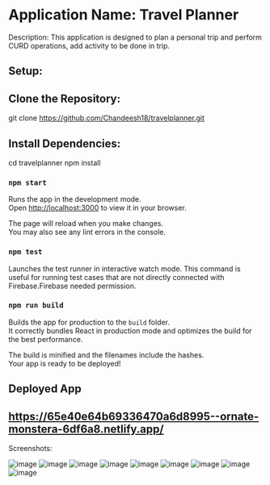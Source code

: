 # Application Name: Travel Planner

Description:
   This application is designed to plan a personal trip and perform CURD operations, add activity to be done in trip.

## Setup:

## Clone the Repository:

   git clone https://github.com/Chandeesh18/travelplanner.git

## Install Dependencies:

  cd travelplanner
  npm install

### `npm start`

Runs the app in the development mode.\
Open [http://localhost:3000](http://localhost:3000) to view it in your browser.

The page will reload when you make changes.\
You may also see any lint errors in the console.

### `npm test`

Launches the test runner in interactive watch mode. This command is useful for running test cases that are not directly connected with Firebase.Firebase needed permission.

### `npm run build`

Builds the app for production to the `build` folder.\
It correctly bundles React in production mode and optimizes the build for the best performance.

The build is minified and the filenames include the hashes.\
Your app is ready to be deployed!

## Deployed App
## https://65e40e64b69336470a6d8995--ornate-monstera-6df6a8.netlify.app/

Screenshots:

![image](https://github.com/Chandeesh18/travelplanner/assets/77477411/be22822e-3437-46af-a50d-b4229e0e6a20)
![image](https://github.com/Chandeesh18/travelplanner/assets/77477411/932ea321-4ecf-4a54-9a8c-663aad63abe7)
![image](https://github.com/Chandeesh18/travelplanner/assets/77477411/225165b1-7834-4200-bba3-66457e901b0c)
![image](https://github.com/Chandeesh18/travelplanner/assets/77477411/49edbf04-bba3-4317-b156-5c9ce2ba2d1c)
![image](https://github.com/Chandeesh18/travelplanner/assets/77477411/a12b8098-4bcd-478f-a4d6-6ddfa66d8abf)
![image](https://github.com/Chandeesh18/travelplanner/assets/77477411/a41d4f0f-f452-4d3d-8504-0e58c9fc20eb)
![image](https://github.com/Chandeesh18/travelplanner/assets/77477411/1b35b92a-11ee-47f0-a911-fc96d4a67209)
![image](https://github.com/Chandeesh18/travelplanner/assets/77477411/974fd544-20a3-4024-a9ea-8a829e85f975)
![image](https://github.com/Chandeesh18/travelplanner/assets/77477411/2c3c04cc-c844-49e9-bc43-d966239f341e)


